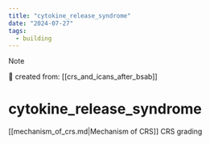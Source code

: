 ```yaml
---
title: "cytokine_release_syndrome"
date: "2024-07-27"
tags:
  - building
---
```


> [!NOTE]
> 🌱 created from: [[crs_and_icans_after_bsab]]

# cytokine_release_syndrome

[[mechanism_of_crs.md|Mechanism of CRS]]
CRS grading
